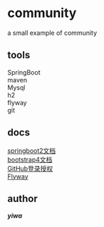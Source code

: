# community
a small example of community

## tools
SpringBoot   
maven  
Mysql  
h2  
flyway  
git 



## docs
[springboot2文档](https://docs.spring.io/spring-boot/docs/current/reference/html/)  
[bootstrap4文档](https://v4.bootcss.com/docs/getting-started/introduction/)  
[GitHub登录授权](https://docs.github.com/en/developers/apps/building-oauth-apps/creating-an-oauth-app)  
[Flyway](https://flywaydb.org/documentation/)




## author
***yiwa***



